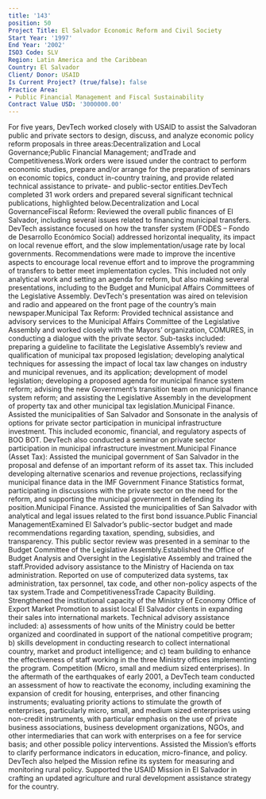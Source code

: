 ```yaml
---
title: '143'
position: 50
Project Title: El Salvador Economic Reform and Civil Society
Start Year: '1997'
End Year: '2002'
ISO3 Code: SLV
Region: Latin America and the Caribbean
Country: El Salvador
Client/ Donor: USAID
Is Current Project? (true/false): false
Practice Area:
- Public Financial Management and Fiscal Sustainability
Contract Value USD: '3000000.00'
---
```


For five years, DevTech worked closely with USAID to assist the Salvadoran public and private sectors to design, discuss, and analyze economic policy reform proposals in three areas:Decentralization and Local Governance;Public Financial Management; andTrade and Competitiveness.Work orders were issued under the contract to perform economic studies, prepare and/or arrange for the preparation of seminars on economic topics, conduct in-country training, and provide related technical assistance to private- and public-sector entities.DevTech completed 31 work orders and prepared several significant technical publications, highlighted below.Decentralization and Local GovernanceFiscal Reform: Reviewed the overall public finances of El Salvador, including several issues related to financing municipal transfers. DevTech assistance focused on how the transfer system (FODES – Fondo de Desarrollo Económico Social) addressed horizontal inequality, its impact on local revenue effort, and the slow implementation/usage rate by local governments. Recommendations were made to improve the incentive aspects to encourage local revenue effort and to improve the programming of transfers to better meet implementation cycles. This included not only analytical work and setting an agenda for reform, but also making several presentations, including to the Budget and Municipal Affairs Committees of the Legislative Assembly. DevTech's presentation was aired on television and radio and appeared on the front page of the country’s main newspaper.Municipal Tax Reform: Provided technical assistance and advisory services to the Municipal Affairs Committee of the Legislative Assembly and worked closely with the Mayors’ organization, COMURES, in conducting a dialogue with the private sector. Sub-tasks included: preparing a guideline to facilitate the Legislative Assembly’s review and qualification of municipal tax proposed legislation; developing analytical techniques for assessing the impact of local tax law changes on industry and municipal revenues, and its application; development of model legislation; developing a proposed agenda for municipal finance system reform; advising the new Government’s transition team on municipal finance system reform; and assisting the Legislative Assembly in the development of property tax and other municipal tax legislation.Municipal Finance. Assisted the municipalities of San Salvador and Sonsonate in the analysis of options for private sector participation in municipal infrastructure investment. This included economic, financial, and regulatory aspects of BOO BOT. DevTech also conducted a seminar on private sector participation in municipal infrastructure investment.Municipal Finance (Asset Tax): Assisted the municipal government of San Salvador in the proposal and defense of an important reform of its asset tax. This included developing alternative scenarios and revenue projections, reclassifying municipal finance data in the IMF Government Finance Statistics format, participating in discussions with the private sector on the need for the reform, and supporting the municipal government in defending its position.Municipal Finance. Assisted the municipalities of San Salvador with analytical and legal issues related to the first bond issuance.Public Financial ManagementExamined El Salvador’s public-sector budget and made recommendations regarding taxation, spending, subsidies, and transparency. This public sector review was presented in a seminar to the Budget Committee of the Legislative Assembly.Established the Office of Budget Analysis and Oversight in the Legislative Assembly and trained the staff.Provided advisory assistance to the Ministry of Hacienda on tax administration. Reported on use of computerized data systems, tax administration, tax personnel, tax code, and other non-policy aspects of the tax system.Trade and CompetitivenessTrade Capacity Building. Strengthened the institutional capacity of the Ministry of Economy Office of Export Market Promotion to assist local El Salvador clients in expanding their sales into international markets. Technical advisory assistance included: a) assessments of how units of the Ministry could be better organized and coordinated in support of the national competitive program; b) skills development in conducting research to collect international country, market and product intelligence; and c) team building to enhance the effectiveness of staff working in the three Ministry offices implementing the program. Competition (Micro, small and medium sized enterprises). In the aftermath of the earthquakes of early 2001, a DevTech team conducted an assessment of how to reactivate the economy, including examining the expansion of credit for housing, enterprises, and other financing instruments; evaluating priority actions to stimulate the growth of enterprises, particularly micro, small, and medium sized enterprises using non-credit instruments, with particular emphasis on the use of private business associations, business development organizations, NGOs, and other intermediaries that can work with enterprises on a fee for service basis; and other possible policy interventions. Assisted the Mission’s efforts to clarify performance indicators in education, micro-finance, and policy. DevTech also helped the Mission refine its system for measuring and monitoring rural policy. Supported the USAID Mission in El Salvador in crafting an updated agriculture and rural development assistance strategy for the country.